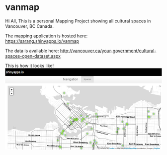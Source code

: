 # vanmap
Hi All,
This is a personal Mapping Project showing all cultural spaces in Vancouver, BC Canada.

The mapping application is hosted here: <https://sarang.shinyapps.io/vanmap>

The data is available here: http://vancouver.ca/your-government/cultural-spaces-open-dataset.aspx

This is how it looks like!
![img_vanmap](/img_map.png)  
